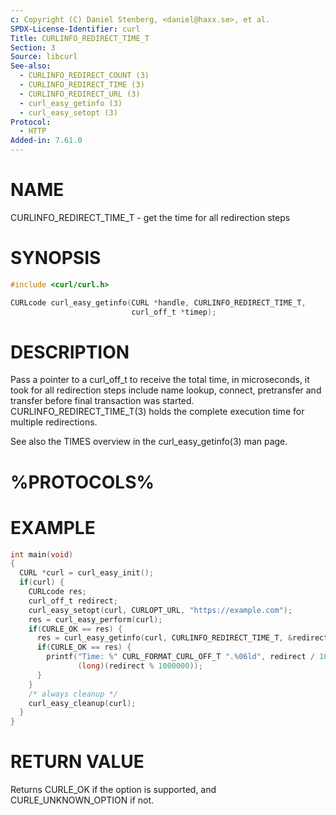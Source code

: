 ```yaml
---
c: Copyright (C) Daniel Stenberg, <daniel@haxx.se>, et al.
SPDX-License-Identifier: curl
Title: CURLINFO_REDIRECT_TIME_T
Section: 3
Source: libcurl
See-also:
  - CURLINFO_REDIRECT_COUNT (3)
  - CURLINFO_REDIRECT_TIME (3)
  - CURLINFO_REDIRECT_URL (3)
  - curl_easy_getinfo (3)
  - curl_easy_setopt (3)
Protocol:
  - HTTP
Added-in: 7.61.0
---
```


# NAME

CURLINFO_REDIRECT_TIME_T - get the time for all redirection steps

# SYNOPSIS

~~~c
#include <curl/curl.h>

CURLcode curl_easy_getinfo(CURL *handle, CURLINFO_REDIRECT_TIME_T,
                           curl_off_t *timep);
~~~

# DESCRIPTION

Pass a pointer to a curl_off_t to receive the total time, in microseconds, it
took for all redirection steps include name lookup, connect, pretransfer and
transfer before final transaction was started.
CURLINFO_REDIRECT_TIME_T(3) holds the complete execution time for
multiple redirections.

See also the TIMES overview in the curl_easy_getinfo(3) man page.

# %PROTOCOLS%

# EXAMPLE

~~~c
int main(void)
{
  CURL *curl = curl_easy_init();
  if(curl) {
    CURLcode res;
    curl_off_t redirect;
    curl_easy_setopt(curl, CURLOPT_URL, "https://example.com");
    res = curl_easy_perform(curl);
    if(CURLE_OK == res) {
      res = curl_easy_getinfo(curl, CURLINFO_REDIRECT_TIME_T, &redirect);
      if(CURLE_OK == res) {
        printf("Time: %" CURL_FORMAT_CURL_OFF_T ".%06ld", redirect / 1000000,
               (long)(redirect % 1000000));
      }
    }
    /* always cleanup */
    curl_easy_cleanup(curl);
  }
}
~~~

# RETURN VALUE

Returns CURLE_OK if the option is supported, and CURLE_UNKNOWN_OPTION if not.
